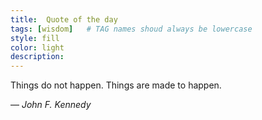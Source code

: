 ```yaml
---
title:  Quote of the day
tags: [wisdom]   # TAG names shoud always be lowercase
style: fill
color: light
description: 
---
```


Things do not happen.
Things are made to happen.

— _John F. Kennedy_
